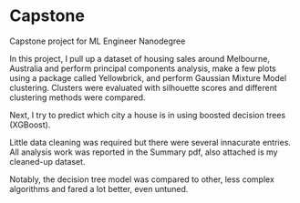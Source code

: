 # Capstone
Capstone project for ML Engineer Nanodegree

In this project, I pull up a dataset of housing sales around Melbourne, Australia and perform principal components analysis, make a few plots using a package called Yellowbrick, and perform Gaussian Mixture Model clustering. Clusters were evaluated with silhouette scores and different clustering methods were compared.

Next, I try to predict which city a house is in using boosted decision trees (XGBoost).

Little data cleaning was required but there were several innacurate entries. All analysis work was reported in the Summary pdf, also attached is my cleaned-up dataset.

Notably, the decision tree model was compared to other, less complex algorithms and fared a lot better, even untuned.
